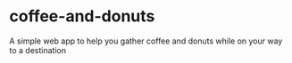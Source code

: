 # coffee-and-donuts
A simple web app to help you gather coffee and donuts while on your way to a destination

